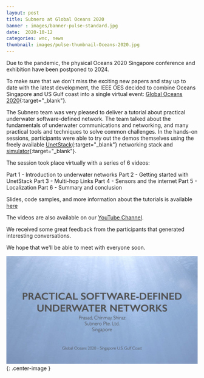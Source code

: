 ```yaml
---
layout: post
title: Subnero at Global Oceans 2020
banner : images/banner-pulse-standard.jpg
date:  2020-10-12
categories: wnc, news
thumbnail: images/pulse-thumbnail-Oceans-2020.jpg
---
```



Due to the pandemic, the physical Oceans 2020 Singapore conference and exhibition have been postponed to 2024.

To make sure that we don't miss the exciting new papers and stay up to date with the latest development, the IEEE OES decided to combine Oceans Singapore and US Gulf coast into a single virtual event: [Global Oceans 2020](https://global20.oceansconference.org/){:target="_blank"}.

The Subnero team was very pleased to deliver a tutorial about practical underwater software-defined network. The team talked about the fundamentals of underwater communications and networking, and many practical tools and techniques to solve common challenges. In the hands-on sessions, participants were able to try out the demos themselves using the freely available [UnetStack](https://unetstack.net/){:target="_blank"} networking stack and [simulator](https://unetstack.net/handbook/unet-handbook_part_vi_simulating_underwater_networks.html){:target="_blank"}.

The session took place virtually with a series of 6 videos:

Part 1 - Introduction to underwater networks
Part 2 - Getting started with UnetStack
Part 3 - Multi-hop Links
Part 4 - Sensors and the internet
Part 5 - Localization
Part 6 - Summary and conclusion

Slides, code samples, and more information about the tutorials is available [here](https://subnero.com/oceans20)

The videos are also available on our [YouTube Channel](https://www.youtube.com/playlist?list=PLnqY-RltGuGVwN6dFu_Z7zva17lMj7LPG).


We received some great feedback from the participants that generated interesting conversations.

We hope that we'll be able to meet with everyone soon.

![](/images/pulse-Oceans-2020.jpg){: .center-image  }
